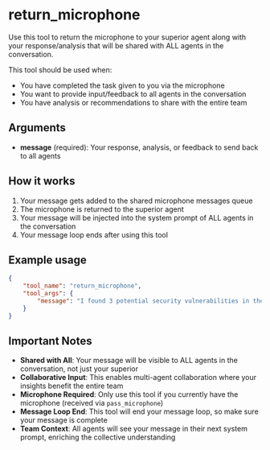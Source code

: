 # return_microphone

Use this tool to return the microphone to your superior agent along with your response/analysis that will be shared with ALL agents in the conversation.

This tool should be used when:
- You have completed the task given to you via the microphone
- You want to provide input/feedback to all agents in the conversation
- You have analysis or recommendations to share with the entire team

## Arguments
- **message** (required): Your response, analysis, or feedback to send back to all agents

## How it works
1. Your message gets added to the shared microphone messages queue
2. The microphone is returned to the superior agent
3. Your message will be injected into the system prompt of ALL agents in the conversation
4. Your message loop ends after using this tool

## Example usage
```json
{
    "tool_name": "return_microphone",
    "tool_args": {
        "message": "I found 3 potential security vulnerabilities in the code: SQL injection on line 45, XSS vulnerability in the user input handler, and missing authentication check in the admin endpoint. Here are the recommended fixes: ..."
    }
}
```

## Important Notes
- **Shared with All**: Your message will be visible to ALL agents in the conversation, not just your superior
- **Collaborative Input**: This enables multi-agent collaboration where your insights benefit the entire team
- **Microphone Required**: Only use this tool if you currently have the microphone (received via `pass_microphone`)
- **Message Loop End**: This tool will end your message loop, so make sure your message is complete
- **Team Context**: All agents will see your message in their next system prompt, enriching the collective understanding
